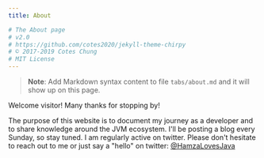 ```yaml
---
title: About

# The About page
# v2.0
# https://github.com/cotes2020/jekyll-theme-chirpy
# © 2017-2019 Cotes Chung
# MIT License
---
```


> **Note**: Add Markdown syntax content to file `tabs/about.md` and it will show up on this page.

Welcome visitor! Many thanks for stopping by!

The purpose of this website is to document my journey as a developer and to share knowledge around the JVM ecosystem. I'll be posting a blog every Sunday, so stay tuned.
I am regularly active on twitter. Please don't hesitate to reach out to me or just say a "hello" on twitter: [@HamzaLovesJava](https://twitter.com/HamzaLovesJava)